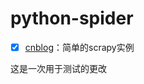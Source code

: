 # python-spider
- [x] [cnblog](https://github.com/DropsDevopsOrg/ECommerceCrawlers/tree/master/cnblog)：简单的scrapy实例

这是一次用于测试的更改
